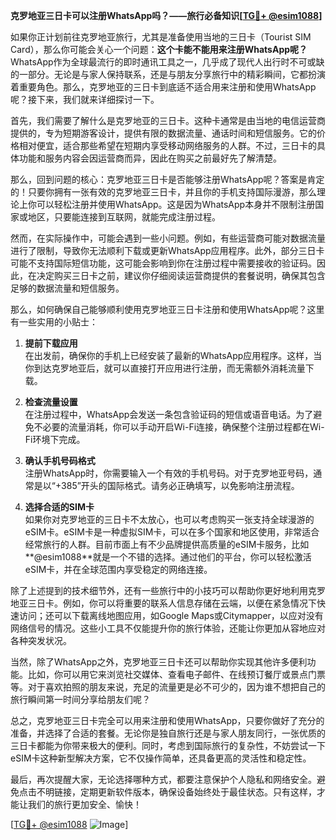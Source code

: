 **克罗地亚三日卡可以注册WhatsApp吗？——旅行必备知识[[TG💪+ @esim1088](https://t.me/s/esim1088)]**

如果你正计划前往克罗地亚旅行，尤其是准备使用当地的三日卡（Tourist SIM Card），那么你可能会关心一个问题：**这个卡能不能用来注册WhatsApp呢？** WhatsApp作为全球最流行的即时通讯工具之一，几乎成了现代人出行时不可或缺的一部分。无论是与家人保持联系，还是与朋友分享旅行中的精彩瞬间，它都扮演着重要角色。那么，克罗地亚的三日卡到底适不适合用来注册和使用WhatsApp呢？接下来，我们就来详细探讨一下。

首先，我们需要了解什么是克罗地亚的三日卡。这种卡通常是由当地的电信运营商提供的，专为短期游客设计，提供有限的数据流量、通话时间和短信服务。它的价格相对便宜，适合那些希望在短期内享受移动网络服务的人群。不过，三日卡的具体功能和服务内容会因运营商而异，因此在购买之前最好先了解清楚。

那么，回到问题的核心：克罗地亚三日卡是否能够注册WhatsApp呢？答案是肯定的！只要你拥有一张有效的克罗地亚三日卡，并且你的手机支持国际漫游，那么理论上你可以轻松注册并使用WhatsApp。这是因为WhatsApp本身并不限制注册国家或地区，只要能连接到互联网，就能完成注册过程。

然而，在实际操作中，可能会遇到一些小问题。例如，有些运营商可能对数据流量进行了限制，导致你无法顺利下载或更新WhatsApp应用程序。此外，部分三日卡可能不支持国际短信功能，这可能会影响到你在注册过程中需要接收的验证码。因此，在决定购买三日卡之前，建议你仔细阅读运营商提供的套餐说明，确保其包含足够的数据流量和短信服务。

那么，如何确保自己能够顺利使用克罗地亚三日卡注册和使用WhatsApp呢？这里有一些实用的小贴士：

1. **提前下载应用**  
   在出发前，确保你的手机上已经安装了最新的WhatsApp应用程序。这样，当你到达克罗地亚后，就可以直接打开应用进行注册，而无需额外消耗流量下载。

2. **检查流量设置**  
   在注册过程中，WhatsApp会发送一条包含验证码的短信或语音电话。为了避免不必要的流量消耗，你可以手动开启Wi-Fi连接，确保整个注册过程都在Wi-Fi环境下完成。

3. **确认手机号码格式**  
   注册WhatsApp时，你需要输入一个有效的手机号码。对于克罗地亚号码，通常是以“+385”开头的国际格式。请务必正确填写，以免影响注册流程。

4. **选择合适的SIM卡**  
   如果你对克罗地亚的三日卡不太放心，也可以考虑购买一张支持全球漫游的eSIM卡。eSIM卡是一种虚拟SIM卡，可以在多个国家和地区使用，非常适合经常旅行的人群。目前市面上有不少品牌提供高质量的eSIM卡服务，比如**@esim1088**就是一个不错的选择。通过他们的平台，你可以轻松激活eSIM卡，并在全球范围内享受稳定的网络连接。

除了上述提到的技术细节外，还有一些旅行中的小技巧可以帮助你更好地利用克罗地亚三日卡。例如，你可以将重要的联系人信息存储在云端，以便在紧急情况下快速访问；还可以下载离线地图应用，如Google Maps或Citymapper，以应对没有网络信号的情况。这些小工具不仅能提升你的旅行体验，还能让你更加从容地应对各种突发状况。

当然，除了WhatsApp之外，克罗地亚三日卡还可以帮助你实现其他许多便利功能。比如，你可以用它来浏览社交媒体、查看电子邮件、在线预订餐厅或景点门票等。对于喜欢拍照的朋友来说，充足的流量更是必不可少的，因为谁不想把自己的旅行瞬间第一时间分享给朋友们呢？

总之，克罗地亚三日卡完全可以用来注册和使用WhatsApp，只要你做好了充分的准备，并选择了合适的套餐。无论你是独自旅行还是与家人朋友同行，一张优质的三日卡都能为你带来极大的便利。同时，考虑到国际旅行的复杂性，不妨尝试一下eSIM卡这种新型解决方案，它不仅操作简单，还具备更高的灵活性和稳定性。

最后，再次提醒大家，无论选择哪种方式，都要注意保护个人隐私和网络安全。避免点击不明链接，定期更新软件版本，确保设备始终处于最佳状态。只有这样，才能让我们的旅行更加安全、愉快！

[[TG💪+ @esim1088](https://t.me/s/esim1088) ![Image](https://i.postimg.cc/4NQfJmqS/Snipaste-2025-05-13-00-14-12.png)]